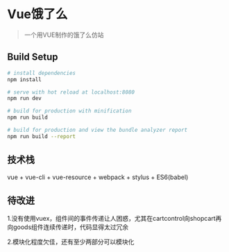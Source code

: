 # Vue饿了么

> 一个用VUE制作的饿了么仿站

## Build Setup

``` bash
# install dependencies
npm install

# serve with hot reload at localhost:8080
npm run dev

# build for production with minification
npm run build

# build for production and view the bundle analyzer report
npm run build --report
```

## 技术栈

vue + vue-cli + vue-resource + webpack + stylus + ES6(babel)

## 待改进

1.没有使用vuex，组件间的事件传递让人困惑，尤其在cartcontrol向shopcart再向goods组件连续传递时，代码显得太过冗余

2.模块化程度欠佳，还有至少两部分可以模块化


